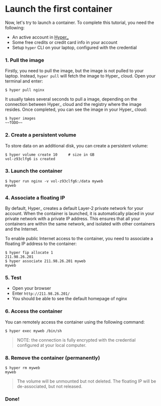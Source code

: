 # Launch the first container

Now, let's try to launch a container. To complete this tutorial, you need the following:

- An active account in [Hyper_](hyper.sh)
- Some free credits or credit card info in your account
- Setup `hyper` CLI on your laptop, configured with the credential

### 1. Pull the image

Firstly, you need to pull the image, but the image is not pulled to your laptop. Instead, `hyper pull` will fetch the image to Hyper_ cloud. Open your terminal and enter:

    $ hyper pull nginx

It usually takes several seconds to pull a image, depending on the connection between Hyper_ cloud and the registry where the image resides. Once completed, you can see the image in your Hyper_ cloud:

	$ hyper images
	~~TODO~~

### 2. Create a persistent volume 

To store data on an additional disk, you can create a persistent volume:

	$ hyper volume create 10     # size in GB
	vol-z93clfg6 is created
	
### 3. Launch the container

	$ hyper run nginx -v vol-z93clfg6:/data myweb
	myweb

### 4. Associate a floating IP
By default, Hyper_ creates a default Layer-2 private network for your account. When the container is launched, it is automatically placed in your private network with a private IP address. This ensures that all your containers are within the same network, and isolated with other containers and the Internet. 

To enable public Internet access to the container, you need to associate a floating IP address to the container:

	$ hyper fip allocate 1
	211.98.26.201
	$ hyper associate 211.98.26.201 myweb
	myweb

### 5. Test
- Open your browser
- Enter `http://211.98.26.201/`
- You should be able to see the default homepage of nginx

### 6. Access the container

You can remotely access the container using the following command:

	$ hyper exec myweb /bin/sh

> NOTE: the connection is fully encrypted with the credential configured at your local computer.

### 8. Remove the container  (permanently)

    $ hyper rm myweb
    myweb

> The volume will be unmounted but not deleted. The floating IP will be de-associated, but not released.

### Done!
